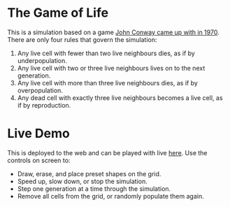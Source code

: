 # The Game of Life

This is a simulation based on a game [John Conway came up with in 1970](https://en.wikipedia.org/wiki/Conway's_Game_of_Life).
There are only four rules that govern the simulation:

1. Any live cell with fewer than two live neighbours dies, as if by underpopulation.
1. Any live cell with two or three live neighbours lives on to the next generation.
1. Any live cell with more than three live neighbours dies, as if by overpopulation.
1. Any dead cell with exactly three live neighbours becomes a live cell, as if by reproduction.

# Live Demo

This is deployed to the web and can be played with live [here](https://smithjl-personal.github.io/game-of-life/).
Use the controls on screen to:

-   Draw, erase, and place preset shapes on the grid.
-   Speed up, slow down, or stop the simulation.
-   Step one generation at a time through the simulation.
-   Remove all cells from the grid, or randomly populate them again.
